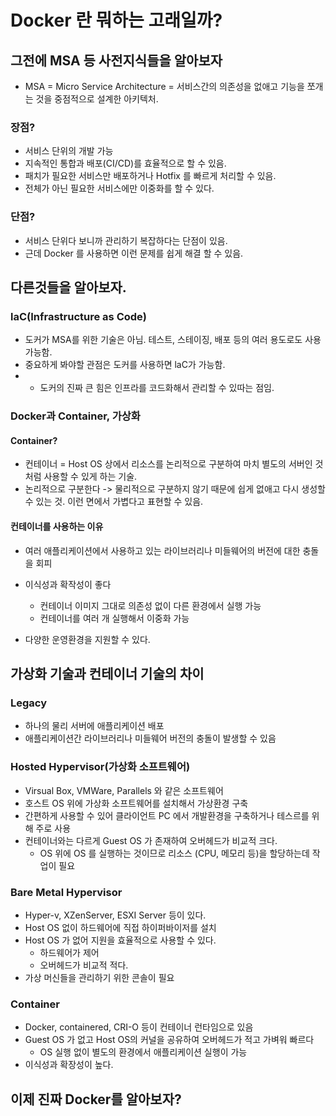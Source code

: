 # Docker 란 뭐하는 고래일까?
## 그전에 MSA 등 사전지식들을 알아보자
- MSA = Micro Service Architecture = 서비스간의 의존성을 없애고 기능을 쪼개는 것을 중점적으로 설계한 아키텍처.
### 장점?
- 서비스 단위의 개발 가능
- 지속적인 통합과 배포(CI/CD)를 효율적으로 할 수 있음.
- 패치가 필요한 서비스만 배포하거나 Hotfix 를 빠르게 처리할 수 있음.
- 전체가 아닌 필요한 서비스에만 이중화를 할 수 있다.

### 단점?
- 서비스 단위다 보니까 관리하기 복잡하다는 단점이 있음.
- 근데 Docker 를 사용하면 이런 문제를 쉽게 해결 할 수 있음.

## 다른것들을 알아보자.
### laC(Infrastructure as Code)
- 도커가 MSA를 위한 기술은 아님. 테스트, 스테이징, 배포 등의 여러 용도로도 사용 가능함.
- 중요하게 봐야할 관점은 도커를 사용하면 laC가 가능함.
- + 도커의 진짜 큰 힘은 인프라를 코드화해서 관리할 수 있따는 점임.

### Docker과 Container, 가상화
#### Container?
- 컨테이너 = Host OS 상에서 리소스를 논리적으로 구분하여 마치 별도의 서버인 것 처럼 사용할 수 있게 하는 기술.
- 논리적으로 구분한다 -> 물리적으로 구분하지 않기 때문에 쉽게 없애고 다시 생성할 수 있는 것. 이런 면에서 가볍다고 표현할 수 있음.

#### 컨테이너를 사용하는 이유
- 여러 애플리케이션에서 사용하고 있는 라이브러리나 미들웨어의 버전에 대한 충돌을 회피
- 이식성과 확작성이 좋다
    - 컨테이너 이미지 그대로 의존성 없이 다른 환경에서 실행 가능
    - 컨테이너를 여러 개 실행해서 이중화 가능

- 다양한 운영환경을 지원할 수 있다.

## 가상화 기술과 컨테이너 기술의 차이
### Legacy
- 하나의 물리 서버에 애플리케이션 배포
- 애플리케이션간 라이브러리나 미들웨어 버전의 충돌이 발생할 수 있음
### Hosted Hypervisor(가상화 소프트웨어)
- Virsual Box, VMWare, Parallels 와 같은 소프트웨어
- 호스트 OS 위에 가상화 소프트웨어를 설치해서 가상환경 구축
- 간편하게 사용할 수 있어 클라이언트 PC 에서 개발환경을 구축하거나 테스르를 위해 주로 사용
- 컨테이너와는 다르게 Guest OS 가 존재하여 오버헤드가 비교적 크다.
    - OS 위에 OS 를 실행하는 것이므로 리소스 (CPU, 메모리 등)을 할당하는데 작업이 필요

### Bare Metal Hypervisor
- Hyper-v, XZenServer, ESXI Server 등이 있다.
- Host OS 없이 하드웨어에 직접 하이퍼바이저를 설치
- Host OS 가 없어 지원을 효율적으로 사용할 수 있다.
    - 하드웨어가 제어
    - 오버헤드가 비교적 적다.
- 가상 머신들을 관리하기 위한 콘솔이 필요

### Container
- Docker, containered, CRI-O 등이 컨테이너 런타임으로 있음
- Guest OS 가 없고 Host OS의 커널을 공유하여 오버헤드가 적고 가벼워 빠르다
    - OS 실행 없이 별도의 환경에서 애플리케이션 실행이 가능
- 이식성과 확장성이 높다.

## 이제 진짜 Docker를 알아보자?